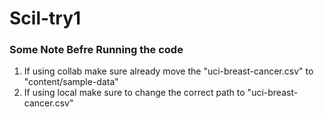 # Scil-try1

### Some Note Befre Running the code
1. If using collab make sure already move the "uci-breast-cancer.csv" to "content/sample-data"
2. If using local make sure to change the correct path to "uci-breast-cancer.csv"
